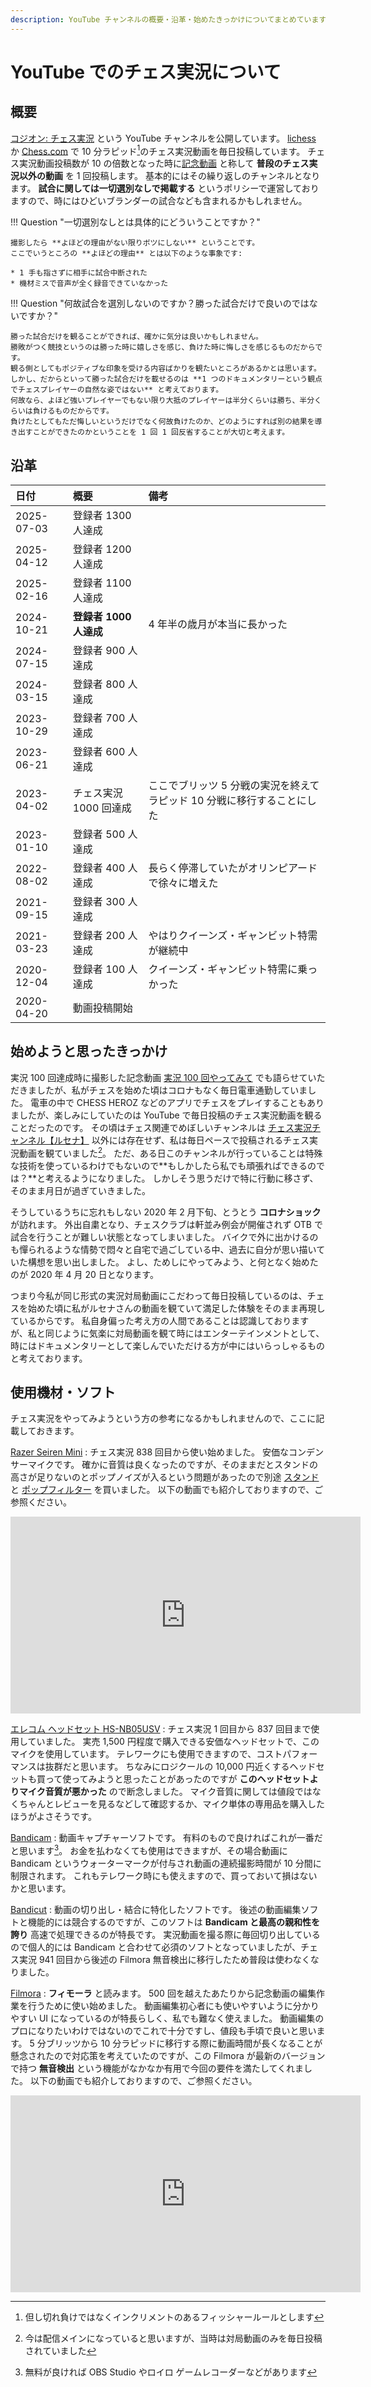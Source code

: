 ```yaml
---
description: YouTube チャンネルの概要・沿革・始めたきっかけについてまとめています。 
---
```


# YouTube でのチェス実況について

## 概要

[コジオン: チェス実況](https://www.youtube.com/channel/UCVqCcOKMgrti7Y5v20GX0oA) という YouTube チャンネルを公開しています。
[lichess](https://lichess.org) か [Chess.com](https://chess.com) で 10 分ラピッド[^1]のチェス実況動画を毎日投稿しています。
チェス実況動画投稿数が 10 の倍数となった時に[記念動画](https://www.youtube.com/playlist?list=PLuTCR8HE9G1ID0z51Hw8I7fgGZZcF5eiH)
と称して **普段のチェス実況以外の動画** を 1 回投稿します。
基本的にはその繰り返しのチャンネルとなります。
**試合に関しては一切選別なしで掲載する** というポリシーで運営しておりますので、時にはひどいブランダーの試合なども含まれるかもしれません。

!!! Question "一切選別なしとは具体的にどういうことですか？"

    撮影したら **よほどの理由がない限りボツにしない** ということです。
    ここでいうところの **よほどの理由** とは以下のような事象です:

    * 1 手も指さずに相手に試合中断された
    * 機材ミスで音声が全く録音できていなかった

!!! Question "何故試合を選別しないのですか？勝った試合だけで良いのではないですか？"

    勝った試合だけを観ることができれば、確かに気分は良いかもしれません。
    勝敗がつく競技というのは勝った時に嬉しさを感じ、負けた時に悔しさを感じるものだからです。
    観る側としてもポジティブな印象を受ける内容ばかりを観たいところがあるかとは思います。
    しかし、だからといって勝った試合だけを載せるのは **1 つのドキュメンタリーという観点でチェスプレイヤーの自然な姿ではない** と考えております。
    何故なら、よほど強いプレイヤーでもない限り大抵のプレイヤーは半分くらいは勝ち、半分くらいは負けるものだからです。
    負けたとしてもただ悔しいというだけでなく何故負けたのか、どのようにすれば別の結果を導き出すことができたのかということを 1 回 1 回反省することが大切と考えます。

## 沿革

| 日付         | 概要               | 備考                                      |
|:-----------|:-----------------|:----------------------------------------|
| 2025-07-03 | 登録者 1300 人達成     |                                         |
| 2025-04-12 | 登録者 1200 人達成     |                                         |
| 2025-02-16 | 登録者 1100 人達成     |                                         |
| 2024-10-21 | **登録者 1000 人達成** | 4 年半の歳月が本当に長かった                         |
| 2024-07-15 | 登録者 900 人達成      |                                         |
| 2024-03-15 | 登録者 800 人達成      |                                         |
| 2023-10-29 | 登録者 700 人達成      |                                         |
| 2023-06-21 | 登録者 600 人達成      |                                         |
| 2023-04-02 | チェス実況 1000 回達成   | ここでブリッツ 5 分戦の実況を終えてラピッド 10 分戦に移行することにした |
| 2023-01-10 | 登録者 500 人達成      |                                         |
| 2022-08-02 | 登録者 400 人達成      | 長らく停滞していたがオリンピアードで徐々に増えた                |
| 2021-09-15 | 登録者 300 人達成      |                                         |
| 2021-03-23 | 登録者 200 人達成      | やはりクイーンズ・ギャンビット特需が継続中                   |
| 2020-12-04 | 登録者 100 人達成      | クイーンズ・ギャンビット特需に乗っかった                    |
| 2020-04-20 | 動画投稿開始           |                                         |

## 始めようと思ったきっかけ

実況 100 回達成時に撮影した記念動画 [実況 100 回やってみて](https://youtu.be/PiZAdgw522U)
でも語らせていただきましたが、私がチェスを始めた頃はコロナもなく毎日電車通勤していました。
電車の中で CHESS HEROZ などのアプリでチェスをプレイすることもありましたが、楽しみにしていたのは YouTube で毎日投稿のチェス実況動画を観ることだったのです。
その頃はチェス関連でめぼしいチャンネルは [チェス実況チャンネル【ルセナ】](https://www.youtube.com/channel/UCn77Wv5WA9Knh9apM7m9GTw)
以外には存在せず、私は毎日ペースで投稿されるチェス実況動画を観ていました[^2]。
ただ、ある日このチャンネルが行っていることは特殊な技術を使っているわけでもないので**もしかしたら私でも頑張ればできるのでは？**と考えるようになりました。
しかしそう思うだけで特に行動に移さず、そのまま月日が過ぎていきました。

そうしているうちに忘れもしない 2020 年 2 月下旬、とうとう **コロナショック** が訪れます。
外出自粛となり、チェスクラブは軒並み例会が開催されず OTB で試合を行うことが難しい状態となってしまいました。
バイクで外に出かけるのも憚られるような情勢で悶々と自宅で過ごしている中、過去に自分が思い描いていた構想を思い出しました。
よし、ためしにやってみよう、と何となく始めたのが 2020 年 4 月 20 日となります。

つまり今私が同じ形式の実況対局動画にこだわって毎日投稿しているのは、チェスを始めた頃に私がルセナさんの動画を観ていて満足した体験をそのまま再現しているからです。
私自身偏った考え方の人間であることは認識しておりますが、私と同じように気楽に対局動画を観て時にはエンターテインメントとして、時にはドキュメンタリーとして楽しんでいただける方が中にはいらっしゃるものと考えております。

## 使用機材・ソフト

チェス実況をやってみようという方の参考になるかもしれませんので、ここに記載しておきます。

[Razer Seiren Mini](https://www.amazon.co.jp/Razer-%E3%82%B3%E3%83%B3%E3%83%87%E3%83%B3%E3%82%B5%E3%83%BC%E3%83%9E%E3%82%A4%E3%82%AF-%E8%B6%85%E3%82%B3%E3%83%B3%E3%83%91%E3%82%AF%E3%83%88%E8%A8%AD%E8%A8%88-Black%E3%80%90%E6%97%A5%E6%9C%AC%E6%AD%A3%E8%A6%8F%E4%BB%A3%E7%90%86%E5%BA%97%E4%BF%9D%E8%A8%BC%E5%93%81%E3%80%91-RZ19-03450100-R3M1/dp/B08NPRVBJT/)
:   チェス実況 838 回目から使い始めました。
安価なコンデンサーマイクです。
確かに音質は良くなったのですが、そのままだとスタンドの高さが足りないのとポップノイズが入るという問題があったので別途
[スタンド](https://www.amazon.co.jp/gp/product/B000TV16VW/) と
[ポップフィルター](https://www.amazon.co.jp/gp/product/B08F4WPR7X/) を買いました。
以下の動画でも紹介しておりますので、ご参照ください。

<div class="text-center">
<iframe width="560" height="315" src="https://www.youtube.com/embed/NSU0AbcPH7Y" title="YouTube video player" frameborder="0" allow="accelerometer; autoplay; clipboard-write; encrypted-media; gyroscope; picture-in-picture" allowfullscreen></iframe>
</div>

[エレコム ヘッドセット HS-NB05USV](https://www.amazon.co.jp/gp/product/B00M8VCL2Y/ref=ppx_yo_dt_b_asin_title_o02_s00?ie=UTF8&th=1)
:   チェス実況 1 回目から 837 回目まで使用していました。
実売 1,500 円程度で購入できる安価なヘッドセットで、このマイクを使用しています。
テレワークにも使用できますので、コストパフォーマンスは抜群だと思います。
ちなみにロジクールの 10,000 円近くするヘッドセットも買って使ってみようと思ったことがあったのですが
**このヘッドセットよりマイク音質が悪かった** ので断念しました。
マイク音質に関しては値段ではなくちゃんとレビューを見るなどして確認するか、マイク単体の専用品を購入したほうがよさそうです。

[Bandicam](https://www.bandicam.jp/)
:   動画キャプチャーソフトです。
有料のもので良ければこれが一番だと思います[^3]。
お金を払わなくても使用はできますが、その場合動画に Bandicam というウォーターマークが付与され動画の連続撮影時間が 10 分間に制限されます。
これもテレワーク時にも使えますので、買っておいて損はないかと思います。

[Bandicut](https://www.bandicam.jp/bandicut-video-cutter/)
:   動画の切り出し・結合に特化したソフトです。
後述の動画編集ソフトと機能的には競合するのですが、このソフトは **Bandicam と最高の親和性を誇り** 高速で処理できるのが特長です。
実況動画を撮る際に毎回切り出しているので個人的には Bandicam と合わせて必須のソフトとなっていましたが、チェス実況
941 回目から後述の Filmora 無音検出に移行したため普段は使わなくなりました。

[Filmora](https://filmora.wondershare.jp/)
:   **フィモーラ** と読みます。
500 回を越えたあたりから記念動画の編集作業を行うために使い始めました。
動画編集初心者にも使いやすいように分かりやすい UI になっているのが特長らしく、私でも難なく使えました。
動画編集のプロになりたいわけではないのでこれで十分ですし、値段も手頃で良いと思います。
5 分ブリッツから 10 分ラピッドに移行する際に動画時間が長くなることが懸念されたので対応策を考えていたのですが、この
Filmora が最新のバージョンで持つ **無音検出** という機能がなかなか有用で今回の要件を満たしてくれました。
以下の動画でも紹介しておりますので、ご参照ください。

<div class="text-center">
<iframe width="560" height="315" src="https://www.youtube.com/embed/RAZ2lGQfG34" title="YouTube video player" frameborder="0" allow="accelerometer; autoplay; clipboard-write; encrypted-media; gyroscope; picture-in-picture; web-share" allowfullscreen></iframe>
</div>

[^1]: 但し切れ負けではなくインクリメントのあるフィッシャールールとします
[^2]: 今は配信メインになっていると思いますが、当時は対局動画のみを毎日投稿されていました
[^3]: 無料が良ければ OBS Studio やロイロ ゲームレコーダーなどがあります
